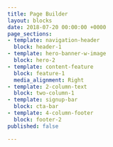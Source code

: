 ```yaml
---
title: Page Builder
layout: blocks
date: 2018-07-20 00:00:00 +0000
page_sections:
- template: navigation-header
  block: header-1
- template: hero-banner-w-image
  block: hero-2
- template: content-feature
  block: feature-1
  media_alignment: Right
- template: 2-column-text
  block: two-column-1
- template: signup-bar
  block: cta-bar
- template: 4-column-footer
  block: footer-2
published: false

---
```

